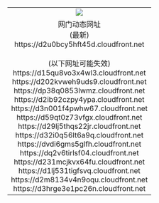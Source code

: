 ﻿<table>
  <tr></tr>
  <tr><td colspan=2 align=center><img src="https://d2u0bcy5hft45d.cloudfront.net/Up/oGate.jpg" /></td></tr>
  <tr><td colspan=2 align=center>网门动态网址<br/>(最新)
<br>https://d2u0bcy5hft45d.cloudfront.net
<br/><br/>(以下网址可能失效)
<br>https://d15qu8vo3x4wl3.cloudfront.net
<br>https://d202kvweh9uds9.cloudfront.net
<br>https://dp38q0853lwmz.cloudfront.net
<br>https://d2ib92czpy4ypa.cloudfront.net
<br>https://d3n001f4pwhw67.cloudfront.net
<br>https://d59qt0z73vfgx.cloudfront.net
<br>https://d29lj5thqs22jr.cloudfront.net
<br>https://d32i0q56lt6a9q.cloudfront.net
<br>https://dvdi6gms5glfh.cloudfront.net
<br>https://dq2v6tirlsf04.cloudfront.net
<br>https://d231mcjkvx64fu.cloudfront.net
<br>https://d1lj531tigfsvq.cloudfront.net
<br>https://d2m8134v4n9oqu.cloudfront.net
<br>https://d3hrge3e1pc26n.cloudfront.net
    </td>
  </tr>
</table>

